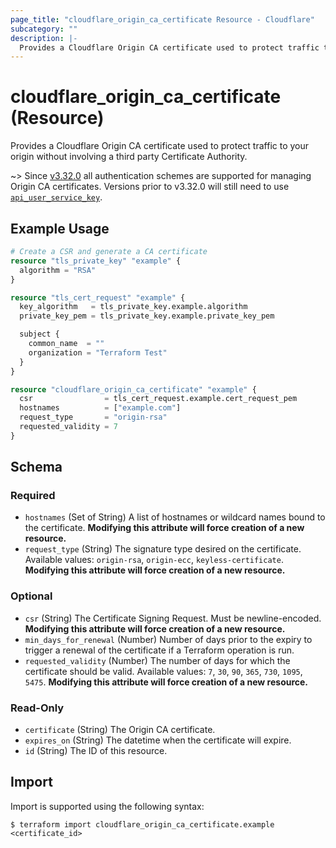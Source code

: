 ```yaml
---
page_title: "cloudflare_origin_ca_certificate Resource - Cloudflare"
subcategory: ""
description: |-
  Provides a Cloudflare Origin CA certificate used to protect traffic to your origin without involving a third party Certificate Authority.
---
```


# cloudflare_origin_ca_certificate (Resource)

Provides a Cloudflare Origin CA certificate used to protect traffic to your origin without involving a third party Certificate Authority.

~> Since [v3.32.0](https://github.com/cloudflare/terraform-provider-cloudflare/releases/tag/v3.32.0)
  all authentication schemes are supported for managing Origin CA certificates.
  Versions prior to v3.32.0 will still need to use [`api_user_service_key`](../index.html#api_user_service_key).

## Example Usage

```terraform
# Create a CSR and generate a CA certificate
resource "tls_private_key" "example" {
  algorithm = "RSA"
}

resource "tls_cert_request" "example" {
  key_algorithm   = tls_private_key.example.algorithm
  private_key_pem = tls_private_key.example.private_key_pem

  subject {
    common_name  = ""
    organization = "Terraform Test"
  }
}

resource "cloudflare_origin_ca_certificate" "example" {
  csr                = tls_cert_request.example.cert_request_pem
  hostnames          = ["example.com"]
  request_type       = "origin-rsa"
  requested_validity = 7
}
```

<!-- schema generated by tfplugindocs -->
## Schema

### Required

- `hostnames` (Set of String) A list of hostnames or wildcard names bound to the certificate. **Modifying this attribute will force creation of a new resource.**
- `request_type` (String) The signature type desired on the certificate. Available values: `origin-rsa`, `origin-ecc`, `keyless-certificate`. **Modifying this attribute will force creation of a new resource.**

### Optional

- `csr` (String) The Certificate Signing Request. Must be newline-encoded. **Modifying this attribute will force creation of a new resource.**
- `min_days_for_renewal` (Number) Number of days prior to the expiry to trigger a renewal of the certificate if a Terraform operation is run.
- `requested_validity` (Number) The number of days for which the certificate should be valid. Available values: `7`, `30`, `90`, `365`, `730`, `1095`, `5475`. **Modifying this attribute will force creation of a new resource.**

### Read-Only

- `certificate` (String) The Origin CA certificate.
- `expires_on` (String) The datetime when the certificate will expire.
- `id` (String) The ID of this resource.

## Import

Import is supported using the following syntax:

```shell
$ terraform import cloudflare_origin_ca_certificate.example <certificate_id>
```
